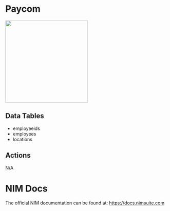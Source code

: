 # Paycom

<img src="https://www.tools4ever.nl/connector-logos/paycom-logo.png" width="256px" />

## Data Tables
- employeeids
- employees
- locations

## Actions
N/A


# NIM Docs
The official NIM documentation can be found at: https://docs.nimsuite.com
